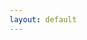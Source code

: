 ```yaml
---
layout: default
---
```

<div id = "app"></div>
<script src = "js/main.js?{{site.github.build_revision}}"></script>

